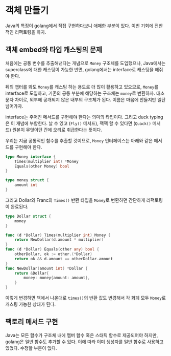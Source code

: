 # 객체 만들기

Java의 특징이 golang에서 직접 구현하다보니 애매한 부분이 있다. 이번 기회에 전반적인 리팩토링을 하자.

## 객체 embed와 타입 캐스팅의 문제

처음에는 공통 변수를 추출해낸다는 개념으로 `Money` 구조체를 도입했으나, Java에서는 superclass에 대한 캐스팅이 가능한 반면, golang에서는 interface로 캐스팅을 해줘야 한다.

뒤의 챕터를 봐도 `Money`를 캐스팅 하는 용도로 더 많이 활용하고 있으므로, `Money`를 interface로 도입하고, 기존의 공통 부분에 해당하는 구조체는 `money`로 변환하자. 대소문자 차이로, 외부에 공개되지 않은 내부의 구조체가 된다. 이름은 마음에 안들지만 일단 넘어가자.

interface는 주어진 메서드를 구현해야 한다는 의미의 타입이다. 그리고 duck typing은 이 개념에 부합한다. 날 수 있고 (`Fly()` 메서드), 꽥꽥 할 수 있다면 (`Quack()` 메서드) 원본이 무엇이던 간에 오리로 취급한다는 뜻이다.

우리는 지금 공통적인 함수를 추출할 것이므로, `Money` 인터페이스는 아래와 같은 메서드를 구현해야 한다.

```go
type Money interface {
	Times(multiplier int) *Money
	Equals(other Money) bool
}

type money struct {
    amount int
}
```

그리고 Dollar와 Franc의 `Times()` 반환 타입을 `Money`로 변환하면 간단하게 리팩토링이 완료된다.

```go
type Dollar struct {
	money
}

func (d *Dollar) Times(multiplier int) Money {
	return NewDollar(d.amount * multiplier)
}
func (d *Dollar) Equals(other any) bool {
	otherDollar, ok := other.(*Dollar)
	return ok && d.amount == otherDollar.amount
}
func NewDollar(amount int) *Dollar {
	return &Dollar{
		money: money{amount: amount},
	}
}
```

이렇게 변경하면 책에서 나온대로 `times()`의 반환 값도 변경해서 각 화폐 모두 `Money`로 캐스팅 가능한 상태가 된다.

## 팩토리 메서드 구현

Java는 모든 함수가 구조체 내에 멤버 함수 혹은 스태틱 함수로 제공되어야 하지만, golang은 일반 함수도 추가할 수 있다.
이에 따라 이미 생성자를 일반 함수로 사용하고 있었다. 수정할 부분이 없다.